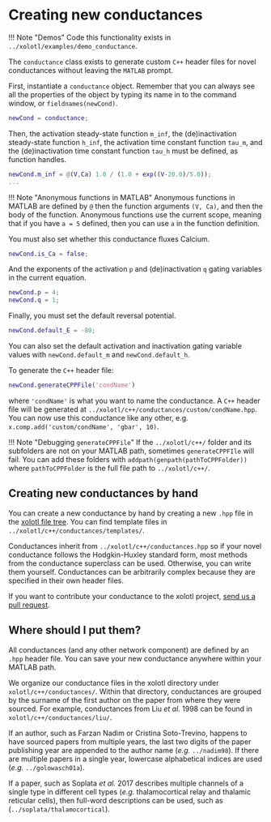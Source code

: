 # Creating new conductances

!!! Note "Demos"
  Code this functionality exists in `../xolotl/examples/demo_conductance`.

The `conductance` class exists to generate custom `C++` header files for novel
conductances without leaving the `MATLAB` prompt.

First, instantiate a `conductance` object. Remember that you can always see all the
properties of the object by typing its name in to the command window, or
`fieldnames(newCond)`.

```matlab
newCond = conductance;
```

Then, the activation steady-state function `m_inf`, the (de)inactivation steady-state function `h_inf`, the activation time constant function `tau_m`, and the (de)inactivation time constant function `tau_h` must be defined, as function handles.

```matlab
newCond.m_inf = @(V,Ca) 1.0 / (1.0 + exp((V-20.0)/5.0));
...
```

!!! Note "Anonymous functions in MATLAB"
  Anonymous functions in MATLAB are defined by `@` then the function arguments
  `(V, Ca)`, and then the body of the function. Anonymous functions use the current
  scope, meaning that if you have `a = 5` defined, then you can use `a` in the function
  definition.

You must also set whether this conductance fluxes Calcium.

```matlab
newCond.is_Ca = false;
```

And the exponents of the activation `p` and (de)inactivation `q` gating variables
in the current equation.

```matlab
newCond.p = 4;
newCond.q = 1;
```

Finally, you must set the default reversal potential.

```matlab
newCond.default_E = -80;
```

You can also set the default activation and inactivation gating variable values with
`newCond.default_m` and `newCond.default_h`.

To generate the `C++` header file:

```matlab
newCond.generateCPPFile('condName')
```

where `'condName'` is what you want to name the conductance.
A `C++` header file will be generated at `../xolotl/c++/conductances/custom/condName.hpp`.
You can now use this conductance like any other, e.g. `x.comp.add('custom/condName', 'gbar', 10)`.

!!! Note "Debugging `generateCPPFile`"
  If the `../xolotl/c++/` folder and its subfolders are not on your MATLAB path,
  sometimes `generateCPPFIle` will fail. You can add these folders with
  `addpath(genpath(pathToCPPFolder))` where `pathToCPPFolder` is the full file path
  to `../xolotl/c++/`.

## Creating new conductances by hand

You can create a new conductance by hand by creating a new `.hpp` file in the
[xolotl file tree](construct-models.md#whereshouldIputthem). You can find template files in
`../xolotl/c++/conductances/templates/`.

Conductances inherit from `../xolotl/c++/conductances.hpp` so if your novel conductance
follows the Hodgkin-Huxley standard form, most methods from the conductance superclass
can be used. Otherwise, you can write them yourself. Conductances can be arbitrarily
complex because they are specified in their own header files.

If you want to contribute your conductance to the xolotl project,
[send us a pull request](contributing.md).

## Where should I put them?
<a name="whereshouldIputthem"></a>

All conductances (and any other network component) are defined by
an `.hpp` header file. You can save your new conductance anywhere within your MATLAB
path.

We organize our conductance files in the xolotl directory under `xolotl/c++/conductances/`.
Within that directory, conductances are grouped by the surname of the first
author on the paper from where they were sourced. For example, conductances
from Liu *et al.* 1998 can be found in `xolotl/c++/conductances/liu/`.

If an author, such as Farzan Nadim or Cristina Soto-Trevino, happens to have
sourced papers from multiple years, the last two digits of the paper publishing year
are appended to the author name (*e.g.* `../nadim98`). If there are multiple
papers in a single year, lowercase alphabetical indices are used (*e.g.* `../golowasch01a`).

If a paper, such as Soplata *et al.* 2017 describes multiple channels of a
single type in different cell types (*e.g.* thalamocortical relay and thalamic
reticular cells), then full-word descriptions can be used, such as
(`../soplata/thalamocortical`).
